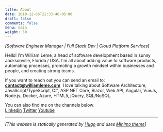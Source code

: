 ```yaml
---
title: About
date: 2018-12-06T22:33:40-05:00
draft: false
comments: false
menu: main
weight: 50
---
```


*[Software Engineer Manager | Full Stack Dev | Cloud Platform Services]* 

Hello! I'm William Leme, a head of software development based in sunny Jacksonville, Florida / USA. I'm all about adding value to software products, automating processes, promoting a growth mindset within businesses and people, and creating strong teams. 

If you want to reach out you can send an email to: __[contact@williamleme.com](mailto:contact@williamleme.com)__. I love talking about Software Architecture, JavaScript/TypeScript, C#, ASP.NET Core, Blazor, Web API, Angular, VueJs, Node.js, Docker, Azure, HTML5, jQuery, SQL/NoSQL. <br>

You can also find me on the channels below:<br>
[Linkedin](https://linkedin.com/in/williamleme) [Twitter](https://twitter.com/wleme) [Youtube](https://www.youtube.com/channel/UCOnXHGy6vhdGCKZtxgzggPg)


-----------------------

_[This website is statically generated by [Hugo](https://gohugo.io) and uses [Minimo theme](https://github.com/MunifTanjim/minimo)]_